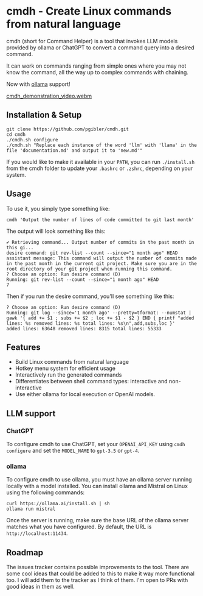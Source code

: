 # cmdh - Create Linux commands from natural language

cmdh (short for Command Helper) is a tool that invokes LLM models provided by ollama or ChatGPT to convert a command query into a desired command.

It can work on commands ranging from simple ones where you may not know the command, all the way up to complex commands with chaining.

Now with [ollama](https://ollama.ai/) support!

[cmdh_demonstration_video.webm](https://user-images.githubusercontent.com/119892/233747166-552339ef-f3fe-4eb5-9161-db574b6f96fc.webm)

## Installation & Setup

```
git clone https://github.com/pgibler/cmdh.git
cd cmdh
./cmdh.sh configure
./cmdh.sh "Replace each instance of the word 'llm' with 'llama' in the file 'documentation.md' and output it to 'new.md'"
```

If you would like to make it available in your `PATH`, you can run `./install.sh` from the cmdh folder to update your `.bashrc` or `.zshrc`, depending on your system.

## Usage

To use it, you simply type something like:

`cmdh 'Output the number of lines of code committed to git last month'`

The output will look something like this:

```
✔ Retrieving command... Output number of commits in the past month in this gi...
desire command: git rev-list --count --since="1 month ago" HEAD
assistant message: This command will output the number of commits made in the past month in the current git project. Make sure you are in the root directory of your git project when running this command.
? Choose an option: Run desire command (D)
Running: git rev-list --count --since="1 month ago" HEAD
7
```

Then if you run the desire command, you'll see something like this:

```
? Choose an option: Run desire command (D)
Running: git log --since='1 month ago' --pretty=tformat: --numstat | gawk '{ add += $1 ; subs += $2 ; loc += $1 - $2 } END { printf "added lines: %s removed lines: %s total lines: %s\n",add,subs,loc }'
added lines: 63648 removed lines: 8315 total lines: 55333
```

## Features

- Build Linux commands from natural language
- Hotkey menu system for efficient usage
- Interactively run the generated commands
- Differentiates between shell command types: interactive and non-interactive
- Use either ollama for local execution or OpenAI models.

## LLM support

### ChatGPT

To configure cmdh to use ChatGPT, set your `OPENAI_API_KEY` using `cmdh configure` and set the `MODEL_NAME` to `gpt-3.5` or `gpt-4`.

### ollama

To configure cmdh to use ollama, you must have an ollama server running locally with a model installed. You can install ollama and Mistral on Linux using the following commands:

```
curl https://ollama.ai/install.sh | sh
ollama run mistral
```

Once the server is running, make sure the base URL of the ollama server matches what you have configured. By default, the URL is `http://localhost:11434`.

## Roadmap

The issues tracker contains possible improvements to the tool. There are some cool ideas that could be added to this to make it way more functional too. I will add them to the tracker as I think of them. I'm open to PRs with good ideas in them as well.
